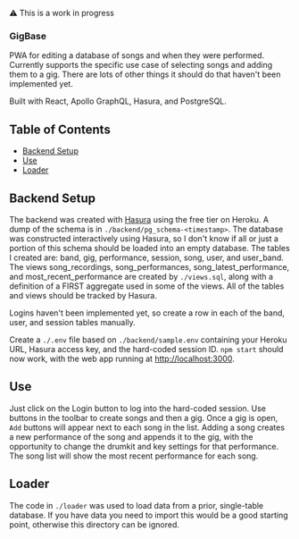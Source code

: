 ⚠️ This is a work in progress

### GigBase

PWA for editing a database of songs and when they were performed. Currently supports
the specific use case of selecting songs and adding them to a gig. There are lots
of other things it should do that haven't been implemented yet.

Built with React, Apollo GraphQL, Hasura, and PostgreSQL.

## Table of Contents

- [Backend Setup](#backend-setup)
- [Use](#use)
- [Loader](#loader)

## Backend Setup

The backend was created with [Hasura](https://hasura.io) using the free tier on Heroku. A dump of the schema is in
`./backend/pg_schema-<timestamp>`. The database was constructed interactively using Hasura, so I don't
know if all or just a portion of this schema should be loaded into an empty database. The tables I
created are: band, gig, performance, session, song, user, and user_band. The views song_recordings, song_performances,
song_latest_performance, and most_recent_performance are created by `./views.sql`, along with
a definition of a FIRST aggregate used in some of the views. All of the tables and views should be
tracked by Hasura.

Logins haven't been implemented yet, so create a row in each of the band, user, and session tables manually.

Create a `./.env` file based on `./backend/sample.env` containing your Heroku URL, Hasura access key, and the
hard-coded session ID. `npm start` should now work, with the web app running at [http://localhost:3000](http://localhost:3000).

## Use

Just click on the Login button to log into the hard-coded session. Use buttons in the toolbar to create songs and then a gig.
Once a gig is open, `Add` buttons will appear next to each song in the list. Adding a song creates a new performance of the
song and appends it to the gig, with the opportunity to change the drumkit and key settings for that performance. The song
list will show the most recent performance for each song.

## Loader

The code in `./loader` was used to load data from a prior, single-table database. If you have data you need to import this
would be a good starting point, otherwise this directory can be ignored.
